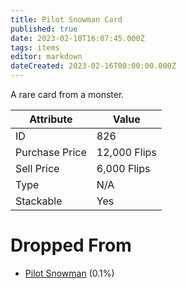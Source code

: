 ```yaml
---
title: Pilot Snowman Card
published: true
date: 2023-02-18T16:07:45.000Z
tags: items
editor: markdown
dateCreated: 2023-02-16T00:00:00.000Z
---
```


A rare card from a monster.

|Attribute|Value|
|-|-|
|ID|826|
|Purchase Price|12,000 Flips|
|Sell Price|6,000 Flips|
|Type|N/A|
|Stackable|Yes|


# Dropped From
 * [Pilot Snowman](/monsters/pilot-snowman.md) (0.1%)
